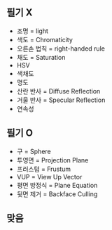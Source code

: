 ## 필기 X
- 조명 = light
- 색도 = Chromaticity
- 오른손 법칙 = right-handed rule
- 채도 = Saturation
- HSV
- 색채도
- 명도
- 산란 반사 = Diffuse Reflection
- 거울 반사 = Specular Reflection
- 연속성

## 필기 O
- 구 = Sphere
- 투영면 = Projection Plane
- 프러스텀 = Frustum
- VUP = View Up Vector
- 평면 방정식 = Plane Equation
- 뒷면 제거 = Backface Culling

## 맞음
